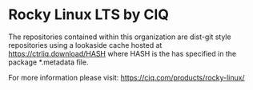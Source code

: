 # Rocky Linux LTS by CIQ

The repositories contained within this organization are dist-git style repositories using a lookaside cache hosted at https://ctrliq.download/HASH where HASH is the has specified in the package *.metadata file.

For more information please visit: https://ciq.com/products/rocky-linux/

